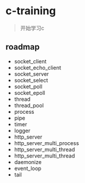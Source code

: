 # c-training

> 开始学习c

## roadmap

* socket_client
* socket_echo_client
* socket_server
* socket_select
* socket_poll
* socket_epoll
* thread
* thread_pool
* process
* pipe
* timer
* logger
* http_server
* http_server_multi_process
* http_server_multi_thread
* http_server_multi_thread
* daemonize
* event_loop
* tail